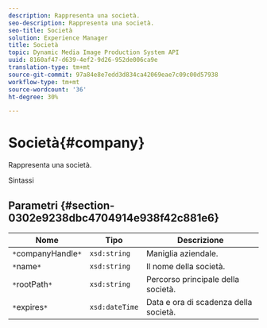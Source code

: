 ```yaml
---
description: Rappresenta una società.
seo-description: Rappresenta una società.
seo-title: Società
solution: Experience Manager
title: Società
topic: Dynamic Media Image Production System API
uuid: 8160af47-d639-4ef2-9d26-952de006ca9e
translation-type: tm+mt
source-git-commit: 97a84e8e7edd3d834ca42069eae7c09c00d57938
workflow-type: tm+mt
source-wordcount: '36'
ht-degree: 30%

---
```



# Società{#company}

Rappresenta una società.

Sintassi

## Parametri {#section-0302e9238dbc4704914e938f42c881e6}

| Nome | Tipo | Descrizione |
|---|---|---|
| `*`companyHandle`*` | `xsd:string` | Maniglia aziendale. |
| `*`name`*` | `xsd:string` | Il nome della società. |
| `*`rootPath`*` | `xsd:string` | Percorso principale della società. |
| `*`expires`*` | `xsd:dateTime` | Data e ora di scadenza della società. |

